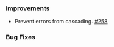 ### Improvements

- Prevent errors from cascading.
  [#258](https://github.com/pulumi/pulumi-yaml/pull/258)

### Bug Fixes

